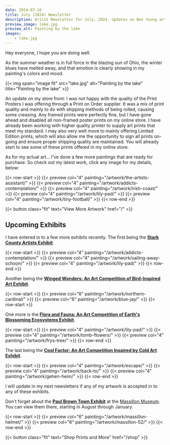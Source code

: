 ```yaml
---
date: 2024-07-16
title: July (2024) Newsletter
description: Artist Newsletter for July, 2024. Updates on Ben Young artwork completed, sold, and a few upcoming exhibits.
preview_image: lake.jpg
preview_alt: Painting by the lake
images:
    - lake.jpg
---
```

	
Hey everyone, I hope you are doing well.

As the summer weather is in full force in the blazing sun of Ohio, the winter blues have melted away, and that emotion is clearly showing in my painting's colors and mood.

<!--more-->

{{< img span="image fit" src="lake.jpg" alt="Painting by the lake" title="Painting by the lake" >}}

An update on my store front: I was not happy with the quality of the Print Posters I was offering through a Print on Order supplier. It was a mix of print quality and mainly to do with shipping methods of being rolled, causing some creasing. Any framed prints were perfectly fine, but I have gone ahead and disabled all non-framed poster prints on my online store. I have already been working with higher quality printer to supply art prints that meet my standard. I may also very well move to mainly offering Limited Edition prints, which will also allow me the opportunity to sign all prints on-going and ensure proper shipping quality are maintained. You will already start to see some of these prints offered in my online store.

As for my actual art... I've done a few more paintings that are ready for purchase. So check out my latest work, click any image for my details, below:

{{< row-start >}}
    {{< preview col="4" painting="/artwork/the-artists-assistant/" >}}
    {{< preview col="4" painting="/artwork/addicts-contemplation/" >}}
    {{< preview col="4" painting="/artwork/irish-coast/" >}}
    {{< preview col="4" painting="/artwork/lily-pad/" >}}
    {{< preview col="4" painting="/artwork/tiny-football/" >}}
{{< row-end >}}

{{< button class="fit" text="View More Artwork" href="/" >}}


## Upcoming Exhibits ##

I have entered in to a few more exhibits recently. The first being the **[Stark County Artists Exhibit](https://www.massillonmuseum.org/assets/MassMu_Stark-County-Artists-2024-info.pdf?sender_campaign=elg2G5&sender_ctype=email&sender_customer=WL3546J&utm_campaign=More+Paintings+Completed%21+🎨+-+July%2C+2024+Artist+Newsletter&utm_medium=email&utm_source=newsletter)**.

{{< row-start >}}
    {{< preview col="4" painting="/artwork/addicts-contemplation/" >}}
    {{< preview col="4" painting="/artwork/sailing-away-schoon/" >}}
    {{< preview col="4" painting="/artwork/lily-pad/" >}}
{{< row-end >}}


Another being the **[Winged Wonders: An Art Competition of Bird-Inspired Art Exhibit](https://artrepreneur.com/opencall/birds-and-feathers-art-competition-2024?sender_campaign=elg2G5&sender_ctype=email&sender_customer=WL3546J&utm_campaign=More+Paintings+Completed%21+🎨+-+July%2C+2024+Artist+Newsletter&utm_medium=email&utm_source=newsletter)**.

{{< row-start >}}
    {{< preview col="6" painting="/artwork/northern-cardinal/" >}}
    {{< preview col="6" painting="/artwork/blue-jay/" >}}
{{< row-start >}}


One more is the **[Flora and Fauna: An Art Competition of Earth's Blossoming Ecosystems Exhibit](https://artrepreneur.com/opencall/flora-and-fauna-art-competition-2024?sender_campaign=elg2G5&sender_ctype=email&sender_customer=WL3546J&utm_campaign=More+Paintings+Completed%21+🎨+-+July%2C+2024+Artist+Newsletter&utm_medium=email&utm_source=newsletter)**.

{{< row-start >}}
    {{< preview col="4" painting="/artwork/lily-pad/" >}}
    {{< preview col="4" painting="/artwork/tomb-flowers/" >}}
    {{< preview col="4" painting="/artwork/frys-tree/" >}}
{{< row-end >}}


The last being the **[Cool Factor: An Art Competition Inspired by Cold Art Exhibit](https://artrepreneur.com/opencall/cool-art-commercial-projects-open-call-june-2024?sender_campaign=elg2G5&sender_ctype=email&sender_customer=WL3546J&utm_campaign=More+Paintings+Completed%21+🎨+-+July%2C+2024+Artist+Newsletter&utm_medium=email&utm_source=newsletter)**.

{{< row-start >}}
    {{< preview col="4" painting="/artwork/escape/" >}}
    {{< preview col="4" painting="/artwork/back-to/" >}}
    {{< preview col="4" painting="/artwork/gehen-heim/" >}}
{{< row-end >}}

	
I will update in my next newsletters if any of my artwork is accepted in to any of these exhibits.


Don't forget about the **[Paul Brown Town Exhibit](https://paulbrownmuseum.org)** at the [Massillon Museum](https://www.massillonmuseum.org). You can view them there, starting in August through January.

{{< row-start >}}
    {{< preview col="6" painting="/artwork/massillon-helmet/" >}}
    {{< preview col="6" painting="/artwork/massillon-52/" >}}
{{< row-end >}}


{{< button class="fit" text="Shop Prints and More" href="/shop" >}}
